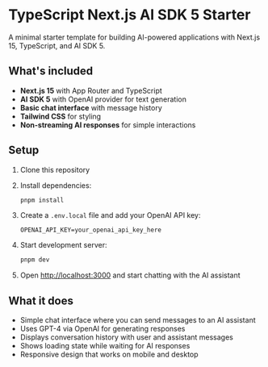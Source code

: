 # TypeScript Next.js AI SDK 5 Starter

A minimal starter template for building AI-powered applications with Next.js 15, TypeScript, and AI SDK 5.

## What's included

- **Next.js 15** with App Router and TypeScript
- **AI SDK 5** with OpenAI provider for text generation
- **Basic chat interface** with message history
- **Tailwind CSS** for styling
- **Non-streaming AI responses** for simple interactions

## Setup

1. Clone this repository
2. Install dependencies:
   ```bash
   pnpm install
   ```

3. Create a `.env.local` file and add your OpenAI API key:
   ```
   OPENAI_API_KEY=your_openai_api_key_here
   ```

4. Start development server:
   ```bash
   pnpm dev
   ```

5. Open [http://localhost:3000](http://localhost:3000) and start chatting with the AI assistant

## What it does

- Simple chat interface where you can send messages to an AI assistant
- Uses GPT-4 via OpenAI for generating responses
- Displays conversation history with user and assistant messages
- Shows loading state while waiting for AI responses
- Responsive design that works on mobile and desktop

